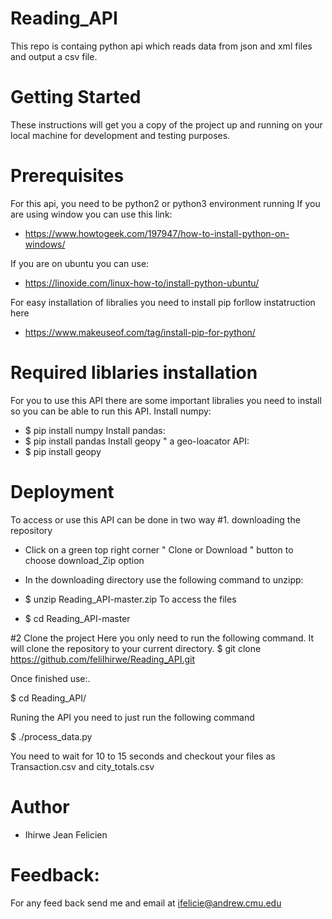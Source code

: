 # Reading_API
This repo is containg python api which reads data from json and xml files and output a csv file.
# Getting Started
These instructions will get you a copy of the project up and running on your local machine for development and testing purposes.

# Prerequisites
For this api, you need to be python2 or python3 environment running
If you are using window you can use this link:
- https://www.howtogeek.com/197947/how-to-install-python-on-windows/

If you are on ubuntu you can use:
- https://linoxide.com/linux-how-to/install-python-ubuntu/

For easy installation of libralies you need to install pip forllow instatruction here
- https://www.makeuseof.com/tag/install-pip-for-python/

# Required liblaries installation

For you to use this API there are some important libralies you need to install so you can be able to run this API.
Install numpy:
- $ pip install numpy
Install pandas:
- $ pip install pandas
Install geopy " a geo-loacator API:
- $ pip install geopy

# Deployment
To access or use this API can be done in two way
#1. downloading the repository 
- Click on a green top right corner " Clone or Download " button to choose download_Zip option 
- In the downloading directory use the following command to unzipp: 

- $ unzip Reading_API-master.zip 
To access the files 
- $ cd Reading_API-master

#2 Clone the project
Here you only need to run the following command. It will clone the repository to your current directory.
$ git clone https://github.com/feliIhirwe/Reading_API.git

Once finished use:.

$ cd Reading_API/

Runing the API you need to just run the following command

$ ./process_data.py

You need to wait for 10 to 15 seconds and checkout your files as Transaction.csv and city_totals.csv

# Author
- Ihirwe Jean Felicien

# Feedback:
For any feed back send me and email at ifelicie@andrew.cmu.edu
